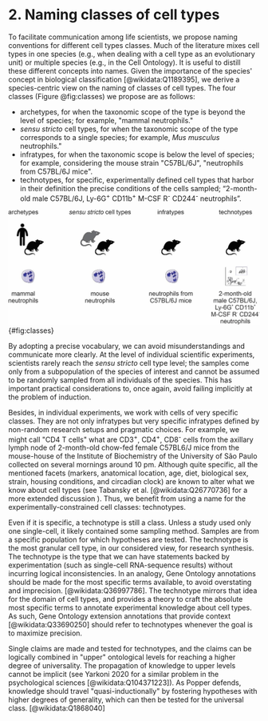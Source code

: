 # 2. Naming classes of cell types

To facilitate communication among life scientists, we propose naming conventions for different cell types classes. 
Much of the literature mixes cell types in one species (e.g., when dealing with a cell type as an evolutionary unit) or multiple species (e.g., in the Cell Ontology). 
It is useful to distill these different concepts into names. Given the importance of the species' concept in biological classification [@wikidata:Q1189395], we derive a species-centric view on the naming of classes of cell types. 
The four classes (Figure @fig:classes) we propose are as follows:

- archetypes, for when the taxonomic scope of the type is beyond the level of species; for example, "mammal neutrophils."
- _sensu stricto_ cell types, for when the taxonomic scope of the type corresponds to a single species; for example, _Mus musculus_ neutrophils."
- infratypes, for when the taxonomic scope is below the level of species; for example, considering the mouse strain "C57BL/6J", "neutrophils from C57BL/6J mice". 
- technotypes, for specific, experimentally defined cell types that harbor in their definition the precise conditions of the cells sampled; “2-month-old male C57BL/6J, Ly-6G<sup>+</sup> CD11b<sup>+</sup>  M-CSF R<sup>-</sup>  CD244<sup>-</sup> neutrophils”.

![ Names for classes of cell types.](images/archetypes_hn.jpg){#fig:classes}

By adopting a precise vocabulary, we can avoid misunderstandings and communicate more clearly.
At the level of individual scientific experiments, scientists rarely reach the _sensu stricto_ cell type level; the samples come only from a subpopulation of the species of interest and cannot be assumed to be randomly sampled from all individuals of the species. 
This has important practical considerations to, once again, avoid failing implicitly at the problem of induction.

Besides, in individual experiments, we work with cells of very specific classes.
They are not only infratypes but very specific infratypes defined by non-random research setups and pragmatic choices. For example, we might call "CD4 T cells" what are CD3<sup>+</sup>, CD4<sup>+</sup>, CD8<sup>-</sup> cells from the axillary lymph node of 2-month-old chow-fed female C57BL6/J mice from the mouse-house of the Institute of Biochemistry of the University of São Paulo collected on several mornings around 10 pm.
Although quite specific, all the mentioned facets (markers, anatomical location, age, diet, biological sex, strain, housing conditions, and circadian clock) are known to alter what we know about cell types (see Tabansky et al. [@wikidata:Q26770736] for a more extended discussion ).
Thus, we benefit from using a name for the experimentally-constrained cell classes: technotypes.

Even if it is specific, a technotype is still a class. 
Unless a study used only one single-cell, it likely contained some sampling method. 
Samples are from a specific population for which hypotheses are tested. 
The technotype is the most granular cell type, in our considered view, for research synthesis. 
The technotype is the type that we can have statements backed by experimentation (such as single-cell RNA-sequence results) without incurring logical inconsistencies.
In an analogy, Gene Ontology annotations should be made for the most specific terms available, to avoid overstating and imprecision.   [@wikidata:Q36997786]. 
The technotype mirrors that idea for the domain of cell types, and provides a theory to craft the absolute most specific terms to annotate experimental knowledge about cell types.
As such, Gene Ontology extension annotations that provide context [@wikidata:Q33690250] should refer to technotypes whenever the goal is to maximize precision.  

Single claims are made and tested for technotypes, and the claims can be logically combined in "upper" ontological levels for reaching a higher degree of universality.
The propagation of knowledge to upper levels cannot be implicit (see Yarkoni 2020 for a similar problem in the psychological sciences [@wikidata:Q104371223]). 
As Popper defends, knowledge should travel "quasi-inductionally" by fostering hypotheses with higher degrees of generality, which can then be tested for the universal class. [@wikidata:Q1868040]
